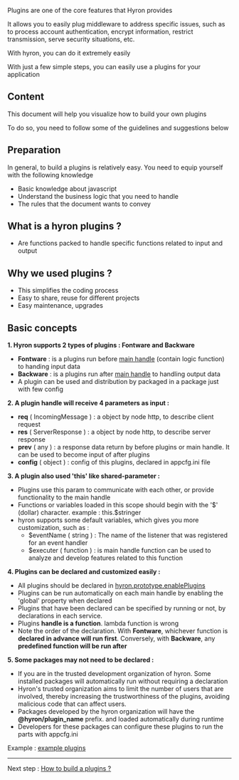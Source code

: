 Plugins are one of the core features that Hyron provides

It allows you to easily plug middleware to address specific issues,
such as to process account authentication, encrypt information, restrict transmission, serve security situations, etc.

With hyron, you can do it extremely easily

With just a few simple steps, you can easily use a plugins for your application

## Content

This document will help you visualize how to build your own plugins

To do so, you need to follow some of the guidelines and suggestions below

## Preparation

In general, to build a plugins is relatively easy. You need to equip yourself with the following knowledge

-   Basic knowledge about javascript
-   Understand the business logic that you need to handle
-   The rules that the document wants to convey

## What is a hyron plugins ?

- Are functions packed to handle specific functions related to input and output

## Why we used plugins ?

- This simplifies the coding process
- Easy to share, reuse for different projects
- Easy maintenance, upgrades

## Basic concepts

**1. Hyron supports 2 types of plugins : Fontware and Backware**

-   **Fontware** : is a plugins run before [main handle]() (contain logic function) to handing input data
-   **Backware** : is a plugins run after [main handle]() to handling output data
-   A plugin can be used and distribution by packaged in a package just with few config

**2. A plugin handle will receive 4 parameters as input :**

-   **req** ( IncomingMessage ) : a object by node http, to describe client request
-   **res** ( ServerResponse ) : a object by node http, to describe server response
-   **prev** ( any ) : a response data return by before plugins or main handle. It can be used to become input of after plugins
-   **config** ( object ) : config of this plugins, declared in appcfg.ini file

**3. A plugin also used 'this' like shared-parameter :**

-   Plugins use this param to communicate with each other, or provide functionality to the main handle
-   Functions or variables loaded in this scope should begin with the '\$' (dollar) character. example : this.\$stringer
-   hyron supports some default variables, which gives you more customization, such as :
    -   \$eventName ( string ) : The name of the listener that was registered for an event handler
    -   \$executer ( function ) : is main handle function can be used to analyze and develop features related to this function

**4. Plugins can be declared and customized easily :**

-   All plugins should be declared in [hyron.prototype.enablePlugins]()
-   Plugins can be run automatically on each main handle by enabling the 'global' property when declared
-   Plugins that have been declared can be specified by running or not, by declarations in each service.
-   Plugins **handle is a function**. lambda function is wrong
-   Note the order of the declaration. With **Fontware**, whichever function is **declared in advance will run first**. Conversely, with **Backware**, any **predefined function will be run after**

**5. Some packages may not need to be declared :**

-   If you are in the trusted development organization of hyron. Some installed packages will automatically run without requiring a declaration
-   Hyron's trusted organization aims to limit the number of users that are involved, thereby increasing the trustworthiness of the plugins, avoiding malicious code that can affect users.
-   Packages developed by the hyron organization will have the **@hyron/plugin_name** prefix. and loaded automatically during runtime
-   Developers for these packages can configure these plugins to run the parts with appcfg.ini

Example : [example plugins](./example.md)

---

Next step : [How to build a plugins ?](./build-plugins.md)